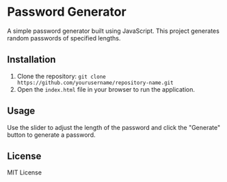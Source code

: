 # Password Generator

A simple password generator built using JavaScript. This project generates random passwords of specified lengths.

## Installation

1. Clone the repository: `git clone https://github.com/yourusername/repository-name.git`
2. Open the `index.html` file in your browser to run the application.

## Usage

Use the slider to adjust the length of the password and click the "Generate" button to generate a password.

## License

MIT License
